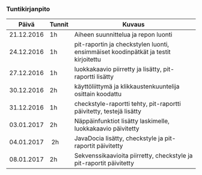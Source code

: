 ### Tuntikirjanpito
Päivä | Tunnit | Kuvaus
--------------- | ----- | ------
21.12.2016 | 1h | Aiheen suunnittelua ja repon luonti
24.12.2016 | 1h | pit-raportin ja checkstylen luonti, ensimmäiset koodinpätkät ja testit kirjoitettu
27.12.2016 | 1h | luokkakaavio piirretty ja lisätty, pit-raportti lisätty
30.12.2016 | 2h | käyttöliittymä ja klikkaustenkuuntelija osittain koodattu
31.12.2016 | 1h | checkstyle-raportti tehty, pit-raportti päivitetty, testejä lisätty
03.01.2017 | 2h | Näppäinfunktiot lisätty laskimelle, luokkakaavio päivitetty
04.01.2017 | 2h | JavaDocia lisätty, checkstyle ja pit-raportit päivitetty
08.01.2017 | 2h | Sekvenssikaavioita piirretty, checkstyle ja pit-raportit päivitetty

